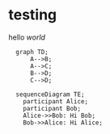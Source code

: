 # testing

hello *world*

```mermaid
  graph TD;
      A-->B;
      A-->C;
      B-->D;
      C-->D;
```

```mermaid
  sequenceDiagram TE;
    participant Alice;
    participant Bob;
    Alice->>Bob: Hi Bob;
    Bob->>Alice: Hi Alice;
```
